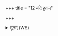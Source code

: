 +++
title = "12 यदि हुताम्"

+++
<details><summary>मूलम् (WS)</summary>

यदि हुतां यद्यहुताममा च पचते वशाम् ।  
देवान् सब्राह्मणानृत्वा जिह्मो लोकान्निर्ऋच्छति ॥ १३ ॥
</details>